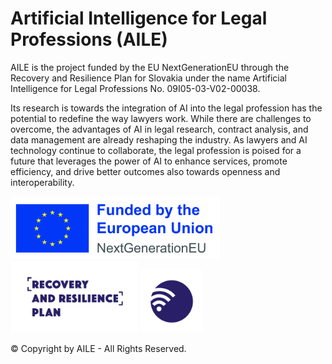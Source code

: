 # Artificial Intelligence for Legal Professions (AILE)

AILE is the project funded by the EU NextGenerationEU through the Recovery and Resilience Plan for Slovakia under the name Artificial Intelligence for Legal Professions No. 09I05-03-V02-00038.

Its research is towards the integration of AI into the legal profession has the potential to redefine the way lawyers work. While there are challenges to overcome, the advantages of AI in legal research, contract analysis, and data management are already reshaping the industry. As lawyers and AI technology continue to collaborate, the legal profession is poised for a future that leverages the power of AI to enhance services, promote efficiency, and drive better outcomes also towards openness and interoperability.

<p align="left">
    <img height=100px src="img/EU-NextGenEU_POS.jpg">
    <img height=115px src="img/POO_logo_angl.png">
    <img height=100px src="img/Digital_1.png">
</p>

© Copyright by AILE - All Rights Reserved.

